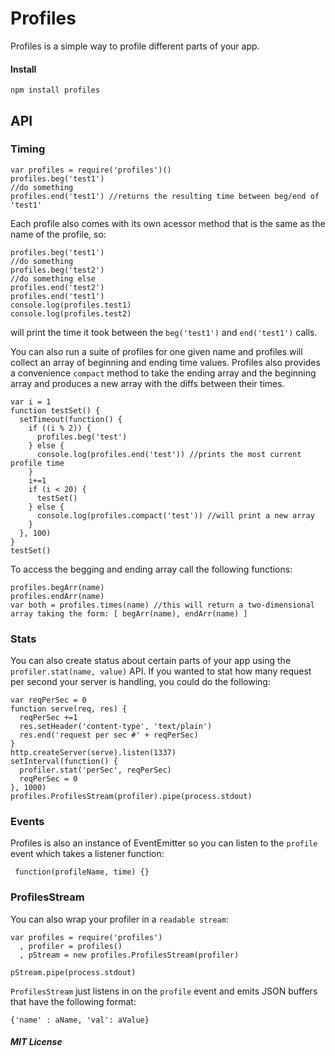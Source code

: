 
Profiles
========

Profiles is a simple way to profile different parts of your app.

#### Install

    npm install profiles

## API

### Timing

    var profiles = require('profiles')()
    profiles.beg('test1')
    //do something
    profiles.end('test1') //returns the resulting time between beg/end of 'test1'

Each profile also comes with its own acessor method that is the same as the name of the profile, so:

    profiles.beg('test1')
    //do something
    profiles.beg('test2')
    //do something else
    profiles.end('test2')
    profiles.end('test1') 
    console.log(profiles.test1)
    console.log(profiles.test2)

will print the time it took between the `beg('test1')` and `end('test1')` calls.

You can also run a suite of profiles for one given name and profiles will collect an array of beginning and ending time values.
Profiles also provides a convenience `compact` method to take the ending array and the beginning array and produces a new array with the diffs between their times.


    var i = 1
    function testSet() {
      setTimeout(function() {
        if ((i % 2)) {
          profiles.beg('test')
        } else {
          console.log(profiles.end('test')) //prints the most current profile time
        }
        i+=1
        if (i < 20) {
          testSet()
        } else {
          console.log(profiles.compact('test')) //will print a new array
        }
      }, 100)
    }
    testSet()

To access the begging and ending array call the following functions:

    profiles.begArr(name)
    profiles.endArr(name)
    var both = profiles.times(name) //this will return a two-dimensional array taking the form: [ begArr(name), endArr(name) ]


### Stats
You can also create status about certain parts of your app using the `profiler.stat(name, value)` API. If you wanted to stat how 
many request per second your server is handling, you could do the following:

    var reqPerSec = 0
    function serve(req, res) {
      reqPerSec +=1
      res.setHeader('content-type', 'text/plain')
      res.end('request per sec #' + reqPerSec)
    }
    http.createServer(serve).listen(1337)
    setInterval(function() {
      profiler.stat('perSec', reqPerSec)
      reqPerSec = 0
    }, 1000)
    profiles.ProfilesStream(profiler).pipe(process.stdout)


### Events
Profiles is also an instance of EventEmitter so you can listen to the `profile` event which takes a listener function:

     function(profileName, time) {}

### ProfilesStream
You can also wrap your profiler in a `readable stream`:

    var profiles = require('profiles')
      , profiler = profiles()
      , pStream = new profiles.ProfilesStream(profiler)

    pStream.pipe(process.stdout)

`ProfilesStream` just listens in on the `profile` event and emits JSON buffers that have the following format:
    
    {'name' : aName, 'val': aValue}


##### MIT License

